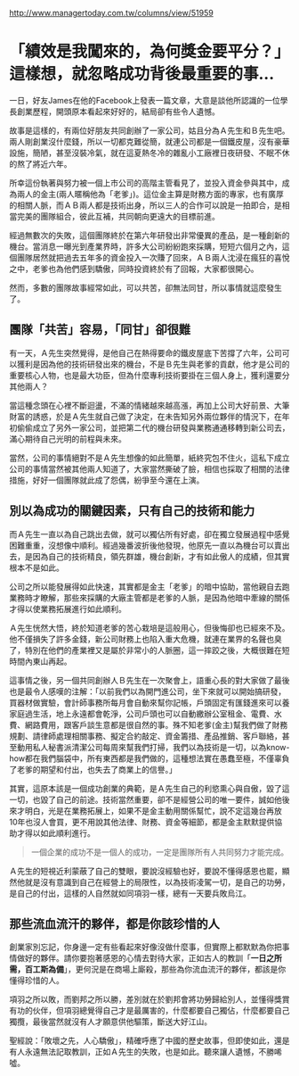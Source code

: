 <http://www.managertoday.com.tw/columns/view/51959>

# 「績效是我闖來的，為何獎金要平分？」這樣想，就忽略成功背後最重要的事...

一日，好友James在他的Facebook上發表一篇文章，大意是談他所認識的一位學長創業歷程，開頭原本看起來好好的，結局卻有些令人遺憾。

故事是這樣的，有兩位好朋友共同創辦了一家公司，姑且分為Ａ先生和Ｂ先生吧。兩人剛創業沒什麼錢，所以一切都克難從簡，就連公司都是一個鐵皮屋，沒有豪華設施，簡陋，甚至沒裝冷氣，就在這夏熱冬冷的雜亂小工廠裡日夜研發、不眠不休的熬了將近六年。

所幸這份執著與努力被一個上市公司的高階主管看見了，並投入資金參與其中，成為兩人的金主(兩人暱稱他為「老爹」)。這位金主算是財務方面的專家，也有廣厚的相關人脈，而ＡＢ兩人都是技術出身，所以三人的合作可以說是一拍即合，是相當完美的團隊組合，彼此互補，共同朝向更遠大的目標前進。

經過無數次的失敗，這個團隊終於在第六年研發出非常優異的產品，是一種創新的機台。當消息一曝光到產業界時，許多大公司紛紛跑來採購，短短六個月之內，這個團隊居然就把過去五年多的資金投入一次賺了回來，ＡＢ兩人沈浸在瘋狂的喜悅之中，老爹也為他們感到驕傲，同時投資終於有了回報，大家都很開心。

然而，多數的團隊故事經常如此，可以共苦，卻無法同甘，所以事情就這麼發生了。

## 團隊「共苦」容易，「同甘」卻很難

有一天，Ａ先生突然覺得，是他自己在熱得要命的鐵皮屋底下苦撐了六年，公司可以獲利是因為他的技術研發出來的機台，不是Ｂ先生與老爹的貢獻，他才是公司的重要核心人物，也是最大功臣，但為什麼專利技術要掛在三個人身上，獲利還要分其他兩人？

當這種念頭在心裡不斷迴盪，不滿的情緒越來越高漲，再加上公司大好前景、大筆財富的誘惑，於是Ａ先生就自己做了決定，在未告知另外兩位夥伴的情況下，在年初偷偷成立了另外一家公司，並把第二代的機台研發與業務通通移轉到新公司去，滿心期待自己光明的前程與未來。

當然，公司的事情絕對不是Ａ先生想像的如此簡單，紙終究包不住火，這私下成立公司的事情當然被其他兩人知道了，大家當然撕破了臉，相信也採取了相關的法律措施，好好一個團隊就此成了怨偶，紛爭至今還在上演。

## 別以為成功的關鍵因素，只有自己的技術和能力

而Ａ先生一直以為自己跳出去做，就可以獨佔所有好處，卻在獨立發展過程中感覺困難重重，沒想像中順利。經過幾番波折後他發現，他原先一直以為機台可以賣出去，是因為自己的技術精良，領先群雄，機台創新，才有如此傲人的成績，但其實根本不是如此。

公司之所以能發展得如此快速，其實都是金主「老爹」的暗中協助，當他親自去跑業務時才瞭解，那些來採購的大廠主管都是老爹的人脈，是因為他暗中牽線的關係才得以使業務拓展進行如此順利。

Ａ先生恍然大悟，終於知道老爹的苦心栽培是這般用心，但後悔卻也已經來不及。他不僅損失了許多金錢，新公司財務上也陷入重大危機，就連在業界的名聲也臭了，特別在他們的產業裡又是屬於非常小的人脈圈，這一摔跤之後，大概很難在短時間內東山再起。

這事情之後，另一個共同創辦人Ｂ先生在一次聚會上，語重心長的對大家做了最後也是最令人感嘆的注解：「以前我們以為開門進公司，坐下來就可以開始搞研發，買器材做實驗，會計師事務所每月會自動來幫你記帳，戶頭固定有匯錢進來可以養家庭過生活，地上永遠都會乾淨，公司戶頭也可以自動繳辦公室租金、電費、水費、網路費用，跟客戶談生意都是很自然的事。殊不知老爹(金主)幫我們做了財務規劃、請律師處理相關事務、擬定合約敲定、資金籌措、產品推銷、客戶聯絡，甚至動用私人秘書派清潔公司每周來幫我們打掃，我們以為技術是一切，以為know-how都在我們腦袋中，所有東西都是我們做的，這種想法實在愚蠢至極，不僅辜負了老爹的期望和付出，也失去了商業上的信譽。」

其實，這原本該是一個成功創業的典範，是Ａ先生自己的利慾熏心與自傲，毀了這一切，也毀了自己的前途。技術當然重要，卻不是經營公司的唯一要件，誠如他後來才明白，光是在業務拓展上，如果不是金主動用關係幫忙，說不定這幾台再放10年也沒人會買，更不用說其他法律、財務、資金等細節，都是金主默默提供協助才得以如此順利進行。

> 一個企業的成功不是一個人的成功，一定是團隊所有人共同努力才能完成。

Ａ先生的短視近利蒙蔽了自己的雙眼，要說沒經驗也好，要說不懂得感恩也罷，顯然他就是沒有意識到自己在經營上的局限性，以為技術凌駕一切，是自己的功勞，是自己的付出，這樣的人自然就如同項羽一樣，總有一天要兵敗烏江。

## 那些流血流汗的夥伴，都是你該珍惜的人

創業家別忘記，你身邊一定有些看起來好像沒做什麼事，但實際上都默默為你把事情做好的夥伴。請你要抱著感恩的心情去對待大家，正如古人的教訓「**一日之所需，百工斯為備**」，更何況是在商場上廝殺，那些為你流血流汗的夥伴，都該是你懂得珍惜的人。

項羽之所以敗，而劉邦之所以勝，差別就在於劉邦會將功勞歸給別人，並懂得獎賞有功的伙伴，但項羽總覺得自己才是最厲害的，什麼都要自己獨佔，什麼都要自己獨攬，最後當然就沒有人才願意供他驅策，斷送大好江山。

聖經說：「敗壞之先，人心驕傲」，精確呼應了中國的歷史故事，但即使如此，還是有人永遠無法記取教訓，正如Ａ先生的失敗，也是如此。聽來讓人遺憾，不勝唏噓。